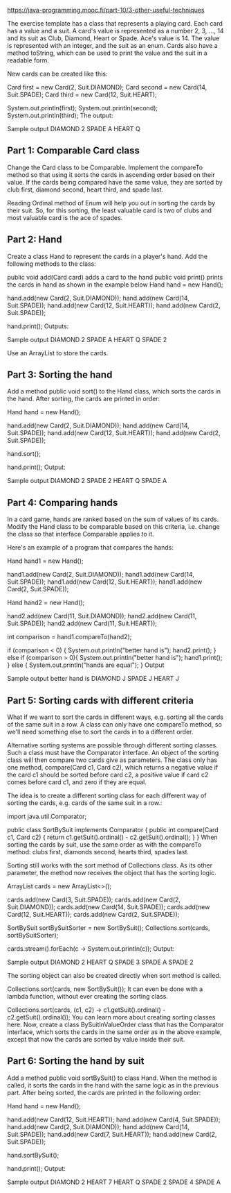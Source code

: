 https://java-programming.mooc.fi/part-10/3-other-useful-techniques

The exercise template has a class that represents a playing card. Each card has a value and a suit. A card's value is represented as a number 2, 3, ..., 14 and its suit as Club, Diamond, Heart or Spade. Ace's value is 14. The value is represented with an integer, and the suit as an enum. Cards also have a method toString, which can be used to print the value and the suit in a readable form.

New cards can be created like this:

Card first = new Card(2, Suit.DIAMOND);
Card second = new Card(14, Suit.SPADE);
Card third = new Card(12, Suit.HEART);

System.out.println(first);
System.out.println(second);
System.out.println(third);
The output:

Sample output
DIAMOND 2
SPADE A
HEART Q

<h2> Part 1: Comparable Card class </h2>
Change the Card class to be Comparable. Implement the compareTo method so that using it sorts the cards in ascending order based on their value. If the cards being compared have the same value, they are sorted by club first, diamond second, heart third, and spade last.

Reading Ordinal method of Enum will help you out in sorting the cards by their suit.
So, for this sorting, the least valuable card is two of clubs and most valuable card is the ace of spades.

<h2> Part 2: Hand </h2>
Create a class Hand to represent the cards in a player's hand. Add the following methods to the class:

public void add(Card card) adds a card to the hand
public void print() prints the cards in hand as shown in the example below
Hand hand = new Hand();

hand.add(new Card(2, Suit.DIAMOND));
hand.add(new Card(14, Suit.SPADE));
hand.add(new Card(12, Suit.HEART));
hand.add(new Card(2, Suit.SPADE));

hand.print();
Outputs:

Sample output
DIAMOND 2
SPADE A
HEART Q
SPADE 2

Use an ArrayList to store the cards.

<h2> Part 3: Sorting the hand </h2>
Add a method public void sort() to the Hand class, which sorts the cards in the hand. After sorting, the cards are printed in order:

Hand hand = new Hand();

hand.add(new Card(2, Suit.DIAMOND));
hand.add(new Card(14, Suit.SPADE));
hand.add(new Card(12, Suit.HEART));
hand.add(new Card(2, Suit.SPADE));

hand.sort();

hand.print();
Output:

Sample output
DIAMOND 2
SPADE 2
HEART Q
SPADE A

<h2> Part 4: Comparing hands </h2>
In a card game, hands are ranked based on the sum of values of its cards. Modify the Hand class to be comparable based on this criteria, i.e. change the class so that interface Comparable<Hand> applies to it.

Here's an example of a program that compares the hands:

Hand hand1 = new Hand();

hand1.add(new Card(2, Suit.DIAMOND));
hand1.add(new Card(14, Suit.SPADE));
hand1.add(new Card(12, Suit.HEART));
hand1.add(new Card(2, Suit.SPADE));

Hand hand2 = new Hand();

hand2.add(new Card(11, Suit.DIAMOND));
hand2.add(new Card(11, Suit.SPADE));
hand2.add(new Card(11, Suit.HEART));

int comparison = hand1.compareTo(hand2);

if (comparison < 0) {
    System.out.println("better hand is");
    hand2.print();
} else if (comparison > 0){
    System.out.println("better hand is");
    hand1.print();
} else {
    System.out.println("hands are equal");
}
Output

Sample output
better hand is
DIAMOND J
SPADE J
HEART J

<h2> Part 5: Sorting cards with different criteria </h2>
What if we want to sort the cards in different ways, e.g. sorting all the cards of the same suit in a row. A class can only have one compareTo method, so we'll need something else to sort the cards in to a different order.

Alternative sorting systems are possible through different sorting classes. Such a class must have the Comparator<Card> interface. An object of the sorting class will then compare two cards give as parameters. The class only has one method, compare(Card c1, Card c2), which returns a negative value if the card c1 should be sorted before card c2, a positive value if card c2 comes before card c1, and zero if they are equal.

The idea is to create a different sorting class for each different way of sorting the cards, e.g. cards of the same suit in a row.:

import java.util.Comparator;

public class SortBySuit implements Comparator<Card> {
    public int compare(Card c1, Card c2) {
        return c1.getSuit().ordinal() - c2.getSuit().ordinal();
    }
}
When sorting the cards by suit, use the same order as with the compareTo method: clubs first, diamonds second, hearts third, spades last.

Sorting still works with the sort method of Collections class. As its other parameter, the method now receives the object that has the sorting logic.

ArrayList<Card> cards = new ArrayList<>();

cards.add(new Card(3, Suit.SPADE));
cards.add(new Card(2, Suit.DIAMOND));
cards.add(new Card(14, Suit.SPADE));
cards.add(new Card(12, Suit.HEART));
cards.add(new Card(2, Suit.SPADE));

SortBySuit sortBySuitSorter = new SortBySuit();
Collections.sort(cards, sortBySuitSorter);

cards.stream().forEach(c -> System.out.println(c));
Output:

Sample output
DIAMOND 2
HEART Q
SPADE 3
SPADE A
SPADE 2

The sorting object can also be created directly when sort method is called.

Collections.sort(cards, new SortBySuit());
It can even be done with a lambda function, without ever creating the sorting class.

Collections.sort(cards, (c1, c2) -> c1.getSuit().ordinal() - c2.getSuit().ordinal());
You can learn more about creating sorting classes here.
Now, create a class BySuitInValueOrder class that has the Comparator interface, which sorts the cards in the same order as in the above example, except that now the cards are sorted by value inside their suit.

<h2> Part 6: Sorting the hand by suit </h2>
Add a method public void sortBySuit() to class Hand. When the method is called, it sorts the cards in the hand with the same logic as in the previous part. After being sorted, the cards are printed in the following order:

Hand hand = new Hand();

hand.add(new Card(12, Suit.HEART));
hand.add(new Card(4, Suit.SPADE));
hand.add(new Card(2, Suit.DIAMOND));
hand.add(new Card(14, Suit.SPADE));
hand.add(new Card(7, Suit.HEART));
hand.add(new Card(2, Suit.SPADE));

hand.sortBySuit();

hand.print();
Output:

Sample output
DIAMOND 2
HEART 7
HEART Q
SPADE 2
SPADE 4
SPADE A



